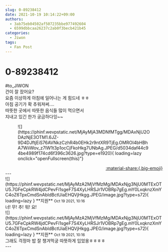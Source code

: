 ```yaml
---
slug: 0-89238412
date: 2021-10-19 10:14:22+09:00
authors:
  - 3ab75eb04502af507235bbe977492604
  - 6599dbbcaa26237c2ab0f3becb421b45
categories:
  - Jiwon
tags:
  - Fan Post
---
```


# 0-89238412

<div class="post-container" markdown="1">
<div class="content-container md-sidebar__scrollwrap" markdown="1">

\#to_JIWON<br>건이 잘 잤어요?<br>요즘 이상하게 아침에 일어나는 게 힘드네 ㅎㅎ<br>아침 공기가 확 추워져써....<br>따뜻한 곳에서 따뜻한 음식들 많이 먹으면서<br>지내고 있긴 한가 궁금하다잉~~
<figure markdown="1">
![](https://phinf.wevpstatic.net/MjAyMjA3MDNfMTgg/MDAxNjU2ODAzNjE3OTM1.6JZ-9D4DJftjEiS76AVNkzCzhR4b0EHk2r9ntXR9TjEg.OMROI4bHBhA7WiiWov_z7IW1t3p1ocCjFkoHkg7UNbAg.JPEG/d5034daf44c94be4989f174cd6f396c3626.jpg?type=e1920){ loading=lazy onclick="openFullscreen(this)"}
</figure>


</div>
</div>

<div style="text-align: right;" markdown="1">
<a href="https://weverse.io/fromis9/fanpost/0-89238412" style="text-align: right;">:material-share:{.big-emoji}</a>
</div>
---

<div class="comments-container md-sidebar__scrollwrap" markdown="1">
<div class="comment" markdown="1">
<div class='id-container' markdown="1">
![](https://phinf.wevpstatic.net/MjAyMzA2MjVfMzMg/MDAxNjg3NjU0MTExOTU5.7GFeCpkRW4jdCPevFi1sgeF7S4XyLHRSJr1VOBRp7gEg.mY0LxqknzXmYC4oZ6TpxCmdSnAbldBctUiaEHQVjHkgg.JPEG/image.jpg?type=s72){ loading=lazy }
**<span class="artist">지원</span>** <small>Oct 19 2021, 10:16</small><br>
</div>
<div class='comment-body' markdown="1">
너! 무! 추! 워! 요!
</div>
</div>
<div class="comment" markdown="1">
<div class='id-container' markdown="1">
![](https://phinf.wevpstatic.net/MjAyMzA2MjVfMzMg/MDAxNjg3NjU0MTExOTU5.7GFeCpkRW4jdCPevFi1sgeF7S4XyLHRSJr1VOBRp7gEg.mY0LxqknzXmYC4oZ6TpxCmdSnAbldBctUiaEHQVjHkgg.JPEG/image.jpg?type=s72){ loading=lazy }
**<span class="artist">지원</span>** <small>Oct 19 2021, 10:16</small><br>
</div>
<div class='comment-body' markdown="1">
그래도 걱정마 밥 잘 챙겨먹궁 따뜻하게 입었옹ㅎㅎㅎㅎ
</div>
</div>
</div>
---
